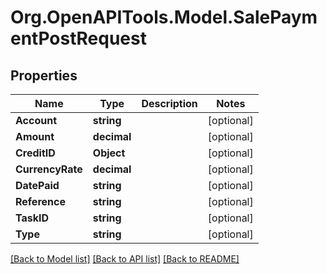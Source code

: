 # Org.OpenAPITools.Model.SalePaymentPostRequest

## Properties

Name | Type | Description | Notes
------------ | ------------- | ------------- | -------------
**Account** | **string** |  | [optional] 
**Amount** | **decimal** |  | [optional] 
**CreditID** | **Object** |  | [optional] 
**CurrencyRate** | **decimal** |  | [optional] 
**DatePaid** | **string** |  | [optional] 
**Reference** | **string** |  | [optional] 
**TaskID** | **string** |  | [optional] 
**Type** | **string** |  | [optional] 

[[Back to Model list]](../README.md#documentation-for-models) [[Back to API list]](../README.md#documentation-for-api-endpoints) [[Back to README]](../README.md)

